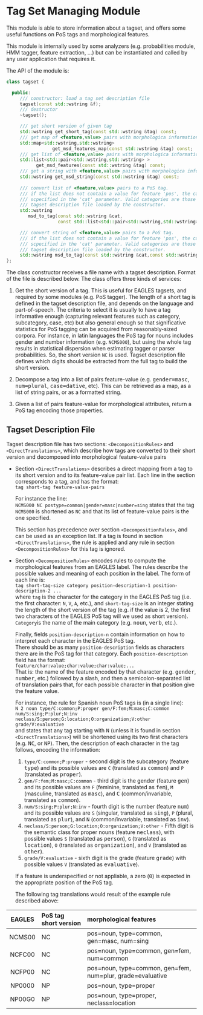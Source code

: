 
# Tag Set Managing Module

This module is able to store information about a tagset, and offers some useful functions on PoS tags and morphological features.

This module is internally used by some analyzers (e.g. probabilities module, HMM tagger, feature extraction, ...) but can be instantiated and called by any user application that requires it.

The API of the module is:

```C++
class tagset {

  public:
     /// constructor: load a tag set description file
     tagset(const std::wstring &f);
     /// destructor
     ~tagset();

     /// get short version of given tag
     std::wstring get_short_tag(const std::wstring &tag) const;
     /// get map of <feature,value> pairs with morphologica information for given tag
     std::map<std::wstring,std::wstring> 
                 get_msd_features_map(const std::wstring &tag) const;
     /// get list of <feature,value> pairs with morphologica information for given tag
     std::list<std::pair<std::wstring,std::wstring> > 
           get_msd_features(const std::wstring &tag) const;
     /// get a string with <feature,value> pairs with morphologica information for given tag
     std::wstring get_msd_string(const std::wstring &tag) const;
    
     /// convert list of <feature,value> pairs to a PoS tag. 
     /// if the list does not contain a value for feature 'pos', the category must be
     /// scpecified in the 'cat' parameter. Valid categories are those defined in the 
     /// tagset description file loaded by the constructor.
     std::wstring 
        msd_to_tag(const std::wstring &cat,
                   const std::list<std::pair<std::wstring,std::wstring> > &msd) const;

     /// convert string of <feature,value> pairs to a PoS tag. 
     /// if the list does not contain a value for feature 'pos', the category must be
     /// scpecified in the 'cat' parameter. Valid categories are those defined in the 
     /// tagset description file loaded by the constructor.
     std::wstring msd_to_tag(const std::wstring &cat,const std::wstring &msd) const;
};
```

The class constructor receives a file name with a tagset description. Format of the file is described below. The class offers three kinds of services:

1.  Get the short version of a tag. This is useful for EAGLES tagsets, and required by some modules (e.g. PoS tagger). The length of a short tag is defined in the tagset description file, and depends on the language and part-of-speech. The  criteria to select it is usually to have a tag informative enough (capturing relevant features such as category, subcategory, case, etc) but also general enough so that significative statistics for PoS tagging can be acquired from reasonably-sized corpora. For instance, in latin languages the PoS tag for nouns includes gender and number information (e.g. `NCMS000`), but using the whole tag results in statistical dispersion when estimating tagger or parser probabilities. So, the short version `NC` is used. Tagset description file defines which digits should be extracted from the full tag to build the short version.

2.  Decompose a tag into a list of pairs feature-value (e.g. <tt>gender=masc</tt>, <tt>num=plural</tt>, <tt>case=dative</tt>, etc). This can be retrieved as a map, as a list of string pairs, or as a formatted string.

3.  Given a list of pairs feature-value for morphological attributes, return a PoS tag encoding those properties.


## Tagset Description File

Tagset description file has two sections: `<DecompositionRules>` and `<DirectTranslations>`, which describe how tags are converted to their short version and decomposed into morphological feature-value pairs

*   Section `<DirectTranslations>` describes a direct mapping from a tag to its short version and to its feature-value pair list. Each line in the section corresponds to a tag, and has the format:  
    `tag short-tag feature-value-pairs`

    For instance the line:  
    `NCMS000 NC postype=common|gender=masc|number=sing`
    states that the tag `NCMS000` is shortened as `NC` and that its list of feature-value pairs is the one specified.

    This section has precedence over section `<DecompositionRules>`, and can be used as an exception list. If a tag is found in section `<DirectTranslations>`, the rule is applied and any rule in section `<DecompositionRules>` for this tag is ignored.

*   Section `<DecompositionRules>` encodes rules to compute the morphological features from an EAGLES label. The rules describe the possible values and meaning of each position in the label. The form of each line is:  
    `tag short-tag-size category position-description-1 position-description-2 ...`  
    where `tag` is the character for the category in the EAGLES PoS tag (i.e. the first character: `N`, `V`, 
    `A`, etc.), and `short-tag-size` is an integer stating the length of the short version of the tag (e.g. if the value is 2, the first two characters of the EAGLES PoS tag will we used as short version). 
    `Category`is the name of the main category (e.g. <tt>noun</tt>, <tt>verb</tt>, etc.).  

    Finally, fields `position-description-n` contain information on how to interpret each character in the EAGLES PoS tag.  
    There should be as many `position-description` fields as characters there are in the PoS tag for that category. Each `position-description` field has the format:   
    `feature/char:value;char:value;char:value;...`   
    That is: the name of the feature encoded by that character (e.g. <tt>gender</tt>, <tt>number</tt>, etc.) followed by a slash, and then a semicolon-separated list of translation pairs that, for each possible character in that position give the feature value.

    For instance, the rule for Spanish noun PoS tags is (in a single line):   
    `N 2 noun type/C:common;P:proper gen/F:fem;M:masc;C:common num/S:sing;P:plur;N:inv neclass/S:person;G:location;O:organization;V:other grade/V:evaluative`  
    and states that any tag starting with <tt>N</tt> (unless it is found in section `<DirectTranslations>`) will be shortened using its two first characters (e.g. <tt>NC</tt>, or <tt>NP</tt>). Then, the description of each character in the tag follows, encoding the information:

    1.  `type/C:common;P:proper` - second digit is the subcategory (feature <tt>type</tt>) and its possible values are `C` (translated as <tt>common</tt>) and `P` (translated as <tt>proper</tt>).
    2.  `gen/F:fem;M:masc;C:common` - third digit is the gender (feature <tt>gen</tt>) and its possible values are `F` (feminine, translated as <tt>fem</tt>), `M` (masculine, translated as <tt>masc</tt>), and <tt>C</tt> (common/invariable, translated as <tt>common</tt>).
    3.  `num/S:sing;P:plur;N:inv` - fourth digit is the number (feature <tt>num</tt>) and its possible values are `S` (singular, translated as <tt>sing</tt>), `P` (plural, translated as <tt>plur</tt>), and <tt>N</tt> (common/invariable, translated as <tt>inv</tt>).
    4.  `neclass/S:person;G:location;O:organization;V:other` - Fifth digit is the semantic class for proper nouns (feature <tt>neclass</tt>), with possible values `S` (translated as <tt>person</tt>), `G` (translated as <tt>location</tt>), `O` (translated as <tt>organization</tt>), and `V` (translated as <tt>other</tt>).
    5.  `grade/V:evaluative` - sixth digit is the grade (feature <tt>grade</tt>) with possible values `V` (translated as <tt>evaluative</tt>).

    If a feature is underspecified or not appliable, a zero (<tt>0</tt>) is expected in the appropriate position of the PoS tag.

    The following tag translations would result of the example rule described above:

| EAGLES | PoS tag short version | morphological features |
|:------:|:-------               |:------------           |
| NCMS00 | NC                    | pos=noun, type=common, gen=masc, num=sing |
| NCFC00 | NC                    | pos=noun, type=common, gen=fem, num=common | 
| NCFP00 | NC                    | pos=noun, type=common, gen=fem, num=plur, grade=evaluative |
| NP0000 | NP                    | pos=noun, type=proper |
| NP00G0 | NP                    | pos=noun, type=proper, neclass=location |

